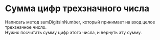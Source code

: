 # Сумма цифр трехзначного числа
Напиcать метод sumDigitsInNumber, который принимает на вход целое трехзначное число.  
Нужно посчитать сумму цифр этого числа, и вернуть эту сумму. 